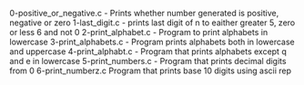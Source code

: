 0-positive_or_negative.c - Prints whether number generated is positive, negative or zero
1-last_digit.c - prints last digit of n to eaither greater 5, zero or less 6 and not 0
2-print_alphabet.c - Program to print alphabets in lowercase
3-print_alphabets.c - Program prints alphabets both in lowercase and uppercase
4-print_alphabt.c - Program that prints alphabets except q and e in lowercase
5-print_numbers.c - Program that prints decimal digits from 0
6-print_numberz.c Program that prints base 10 digits using ascii rep